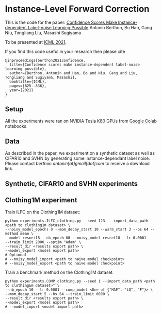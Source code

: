 # Instance-Level Forward Correction
This is the code for the paper: [Confidence Scores Make Instance-dependent Label-noise Learning Possible](https://arxiv.org/abs/2001.03772)
Antonin Berthon, Bo Han, Gang Niu, Tongliang Liu, Masashi Sugiyama

To be presented at [ICML 2021](https://icml.cc/Conferences/2021).


If you find this code useful in your research then please cite

```
@inproceedings{berthon2021confidence,
  title={Confidence scores make instance-dependent label-noise learning possible},
  author={Berthon, Antonin and Han, Bo and Niu, Gang and Liu, Tongliang and Sugiyama, Masashi},
  booktitle={ICML},
  pages={825--836},
  year={2021}
}
```

## Setup
All the experiments were ran on NVIDIA Tesla K80 GPUs
from [Google Colab](https://research.google.com/colaboratory/) notebooks.

## Data
As described in the paper, we experiment on a synthetic dataset as well as CIFAR10 and SVHN by generating some instance-dependant label noise. Please contact _berthon.antonin[at]gmail[dot]com_ to receive a download link.

## Synthetic, CIFAR10 and SVHN experiments

## Clothing1M experiment
Train ILFC on the Clothing1M dataset:
```
python experiments.ILFC_clothing.py --seed 123  --import_data_path <path to clothing1m dataset> \
--noisy_model_epochs 0 --mom_decay_start 10 --warm_start 3 --bs 64 --method mean \
--model resnet18 --nb_epoch 60 --noisy_model resnet18 --lr 0.0001 
--train_limit 2000 --optim "Adam" \
--result_dir <results export path> \
--model_export <model export path> 
# Optional
# --noisy_model_import <path to naive model checkpoint> 
# --noisy_model_export <path to naive model checkpoint> 
```

Train a benchmark method on the Clothing1M dataset:
```
python experiments.COMP_clothing.py --seed 1 --import_data_path <path to clothing&m dataset>" \
--nb_epoch 10 --lr 0.0001 --comp_model <One of {"MAE", "LQ", "F"}> \
--mom_decay_start 5 --bs 64 --train_limit 6000 \
--result_dir <results export path> \
--model_export <model export path> 
# --model_import <model import path> 
```
